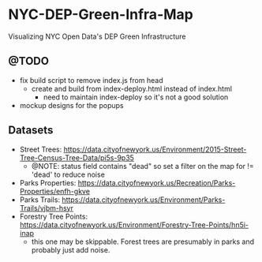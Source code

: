 # NYC-DEP-Green-Infra-Map
Visualizing NYC Open Data's DEP Green Infrastructure 

## @TODO
- fix build script to remove index.js from head
    - create and build from index-deploy.html instead of index.html
        - need to maintain index-deploy so it's not a good solution
- mockup designs for the popups


## Datasets
- Street Trees: https://data.cityofnewyork.us/Environment/2015-Street-Tree-Census-Tree-Data/pi5s-9p35
    - @NOTE: status field contains "dead" so set a filter on the map for != 'dead' to reduce noise
- Parks Properties: https://data.cityofnewyork.us/Recreation/Parks-Properties/enfh-gkve
- Parks Trails: https://data.cityofnewyork.us/Environment/Parks-Trails/vjbm-hsyr
- Forestry Tree Points: https://data.cityofnewyork.us/Environment/Forestry-Tree-Points/hn5i-inap
    - this one may be skippable. Forest trees are presumably in parks and probably just add noise.